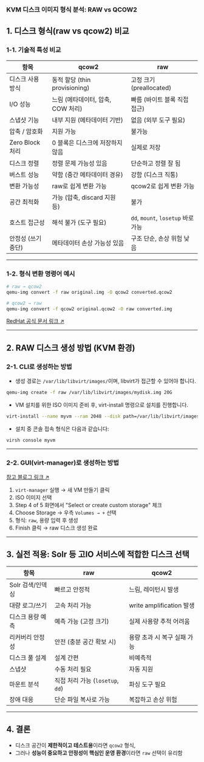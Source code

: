 ### KVM 디스크 이미지 형식 분석: RAW vs QCOW2


## 1. 디스크 형식(raw vs qcow2) 비교

### 1-1. 기술적 특성 비교

| 항목 | qcow2 | raw |
|------|-------|-----|
| 디스크 사용 방식 | 동적 할당 (thin provisioning) | 고정 크기 (preallocated) |
| I/O 성능 | 느림 (메타데이터, 압축, COW 처리) | 빠름 (바이트 블록 직접 접근) |
| 스냅샷 기능 | 내부 지원 (메타데이터 기반) | 없음 (외부 도구 필요) |
| 압축 / 암호화 | 지원 가능 | 불가능 |
| Zero Block 처리 | 0 블록은 디스크에 저장하지 않음 | 실제로 저장 |
| 디스크 정렬 | 정렬 문제 가능성 있음 | 단순하고 정렬 잘 됨 |
| 버스트 성능 | 약함 (중간 메타데이터 경유) | 강함 (디스크 직통) |
| 변환 가능성 | raw로 쉽게 변환 가능 | qcow2로 쉽게 변환 가능 |
| 공간 최적화 | 가능 (압축, discard 지원 등) | 불가 |
| 호스트 접근성 | 해석 불가 (도구 필요) | `dd`, `mount`, `losetup` 바로 가능 |
| 안정성 (쓰기 중단) | 메타데이터 손상 가능성 있음 | 구조 단순, 손상 위험 낮음 |

---

### 1-2. 형식 변환 명령어 예시

```bash
# raw → qcow2
qemu-img convert -f raw original.img -O qcow2 converted.qcow2

# qcow2 → raw
qemu-img convert -f qcow2 original.qcow2 -O raw converted.img
```

[RedHat 공식 문서 링크 ↗](https://docs.redhat.com/ko/documentation/red_hat_enterprise_linux/8/html/configuring_and_managing_virtualization/managing-virtual-disk-images-by-using-the-cli_managing-storage-for-virtual-machines#converting-between-virtual-disk-image-formats_managing-virtual-disk-images-by-using-the-cli)

---

## 2. RAW 디스크 생성 방법 (KVM 환경)

### 2-1. CLI로 생성하는 방법
- 생성 경로는 `/var/lib/libvirt/images/`이며, libvirt가 접근할 수 있어야 합니다.
  
```bash
qemu-img create -f raw /var/lib/libvirt/images/mydisk.img 20G
```

- VM 설치를 위한 ISO 이미지 준비 후, virt-install 명령으로 설치를 진행합니다.

```bash
virt-install --name myvm --ram 2048 --disk path=/var/lib/libvirt/images/mydisk.img,format=raw --vcpus 2 --os-type linux --cdrom /path/to/installer.iso --network bridge=virbr0
```

- 설치 중 콘솔 접속 형식은 다음과 같습니다:

```bash
virsh console myvm
```

---

### 2-2. GUI(virt-manager)로 생성하는 방법

[참고 블로그 링크 ↗](https://lilo.tistory.com/95)

1. `virt-manager` 실행 → 새 VM 만들기 클릭  
2. ISO 이미지 선택  
3. Step 4 of 5 화면에서 "Select or create custom storage" 체크  
4. Choose Storage → 우측 `Volumes → +` 선택  
5. 형식: `raw`, 용량 입력 후 생성  
6. Finish 클릭 → raw 디스크 생성 완료

---

## 3. 실전 적용: Solr 등 고IO 서비스에 적합한 디스크 선택

| 항목 | raw | qcow2 |
|------|-----|-------|
| Solr 검색/인덱싱 | 빠르고 안정적 | 느림, 레이턴시 발생 |
| 대량 로그/쓰기 | 고속 처리 가능 | write amplification 발생 |
| 디스크 용량 예측 | 예측 가능 (고정 크기) | 실제 사용량 추적 어려움 |
| 리커버리 안정성 | 안전 (충분 공간 확보 시) | 용량 초과 시 복구 실패 가능 |
| 디스크 풀 설계 | 설계 간편 | 비예측적 |
| 스냅샷 | 수동 처리 필요 | 자동 지원 |
| 마운트 분석 | 직접 처리 가능 (`losetup`, `dd`) | 파싱 도구 필요 |
| 장애 대응 | 단순 파일 복사로 가능 | 복잡하고 손상 위험 |

---

## 4. 결론

- 디스크 공간이 **제한적이고 테스트용**이라면 `qcow2` 형식, 
- 그러나 **성능이 중요하고 안정성이 핵심인 운영 환경**이라면 `raw` 선택이 유리함
